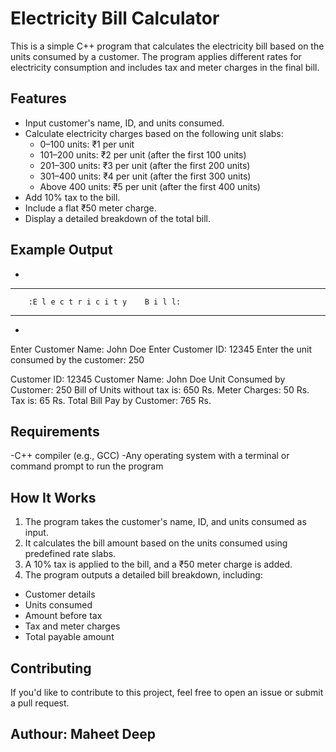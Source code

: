 # Electricity Bill Calculator

This is a simple C++ program that calculates the electricity bill based on the units consumed by a customer. The program applies different rates for electricity consumption and includes tax and meter charges in the final bill.

## Features

- Input customer's name, ID, and units consumed.
- Calculate electricity charges based on the following unit slabs:
  - 0–100 units: ₹1 per unit
  - 101–200 units: ₹2 per unit (after the first 100 units)
  - 201–300 units: ₹3 per unit (after the first 200 units)
  - 301–400 units: ₹4 per unit (after the first 300 units)
  - Above 400 units: ₹5 per unit (after the first 400 units)
- Add 10% tax to the bill.
- Include a flat ₹50 meter charge.
- Display a detailed breakdown of the total bill.

## Example Output
-
**************************************************
        :E l e c t r i c i t y    B i l l:
**************************************************
-
Enter Customer Name: John Doe
Enter Customer ID: 12345
Enter the unit consumed by the customer: 250

Customer ID: 12345
Customer Name: John Doe
Unit Consumed by Customer: 250
Bill of Units without tax is: 650 Rs.
Meter Charges: 50 Rs.
Tax is: 65 Rs.
Total Bill Pay by Customer: 765 Rs.

## Requirements
-C++ compiler (e.g., GCC)
-Any operating system with a terminal or command prompt to run the program

## How It Works
1. The program takes the customer's name, ID, and units consumed as input.
2. It calculates the bill amount based on the units consumed using predefined rate slabs.
3. A 10% tax is applied to the bill, and a ₹50 meter charge is added.
4. The program outputs a detailed bill breakdown, including:
- Customer details
- Units consumed
- Amount before tax
- Tax and meter charges
- Total payable amount

## Contributing
If you'd like to contribute to this project, feel free to open an issue or submit a pull request.

## Authour: Maheet Deep
